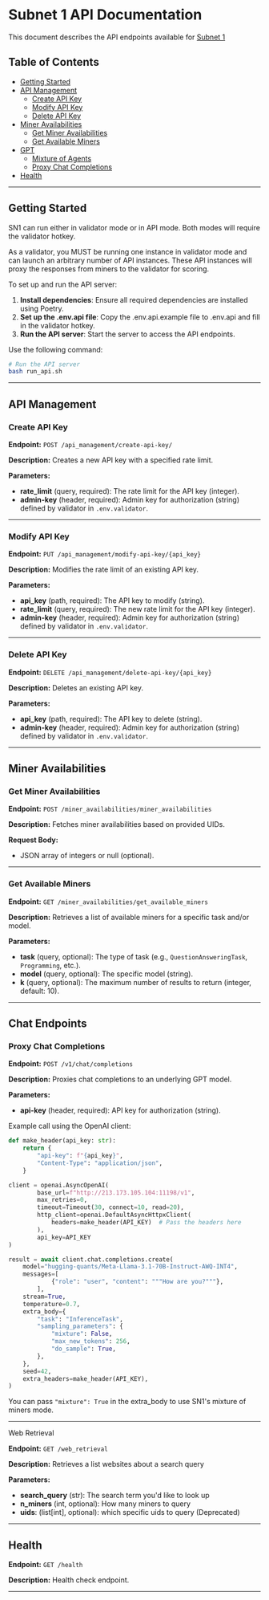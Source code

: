 # Subnet 1 API Documentation

This document describes the API endpoints available for [Subnet 1](https://github.com/macrocosm-os/prompting)

## Table of Contents
- [Getting Started](#getting-started)
- [API Management](#api-management)
  - [Create API Key](#create-api-key)
  - [Modify API Key](#modify-api-key)
  - [Delete API Key](#delete-api-key)
- [Miner Availabilities](#miner-availabilities)
  - [Get Miner Availabilities](#get-miner-availabilities)
  - [Get Available Miners](#get-available-miners)
- [GPT](#gpt)
  - [Mixture of Agents](#mixture-of-agents)
  - [Proxy Chat Completions](#proxy-chat-completions)
- [Health](#health)

---

## Getting Started

SN1 can run either in validator mode or in API mode. Both modes will require the validator hotkey.

As a validator, you MUST be running one instance in validator mode and can launch an arbitrary number of API instances. These API instances will proxy the responses from miners to the validator for scoring.

To set up and run the API server:

1. **Install dependencies**: Ensure all required dependencies are installed using Poetry.
2. **Set up the .env.api file**: Copy the .env.api.example file to .env.api and fill in the validator hotkey.
3. **Run the API server**: Start the server to access the API endpoints.

Use the following command:

```bash
# Run the API server
bash run_api.sh
```

---

## API Management

### Create API Key

**Endpoint:** `POST /api_management/create-api-key/`

**Description:** Creates a new API key with a specified rate limit.

**Parameters:**

- **rate\_limit** (query, required): The rate limit for the API key (integer).
- **admin-key** (header, required): Admin key for authorization (string) defined by validator in `.env.validator`.

---

### Modify API Key

**Endpoint:** `PUT /api_management/modify-api-key/{api_key}`

**Description:** Modifies the rate limit of an existing API key.

**Parameters:**

- **api\_key** (path, required): The API key to modify (string).
- **rate\_limit** (query, required): The new rate limit for the API key (integer).
- **admin-key** (header, required): Admin key for authorization (string) defined by validator in `.env.validator`.

---

### Delete API Key

**Endpoint:** `DELETE /api_management/delete-api-key/{api_key}`

**Description:** Deletes an existing API key.

**Parameters:**

- **api\_key** (path, required): The API key to delete (string).
- **admin-key** (header, required): Admin key for authorization (string) defined by validator in `.env.validator`.

---

## Miner Availabilities

### Get Miner Availabilities

**Endpoint:** `POST /miner_availabilities/miner_availabilities`

**Description:** Fetches miner availabilities based on provided UIDs.

**Request Body:**

- JSON array of integers or null (optional).

---

### Get Available Miners

**Endpoint:** `GET /miner_availabilities/get_available_miners`

**Description:** Retrieves a list of available miners for a specific task and/or model.

**Parameters:**

- **task** (query, optional): The type of task (e.g., `QuestionAnsweringTask`, `Programming`, etc.).
- **model** (query, optional): The specific model (string).
- **k** (query, optional): The maximum number of results to return (integer, default: 10).

---

## Chat Endpoints

### Proxy Chat Completions

**Endpoint:** `POST /v1/chat/completions`

**Description:** Proxies chat completions to an underlying GPT model.

**Parameters:**

- **api-key** (header, required): API key for authorization (string).

Example call using the OpenAI client:

```python
def make_header(api_key: str):
    return {
        "api-key": f"{api_key}",
        "Content-Type": "application/json",
    }

client = openai.AsyncOpenAI(
        base_url=f"http://213.173.105.104:11198/v1",
        max_retries=0,
        timeout=Timeout(30, connect=10, read=20),
        http_client=openai.DefaultAsyncHttpxClient(
            headers=make_header(API_KEY)  # Pass the headers here
        ),
        api_key=API_KEY
)

result = await client.chat.completions.create(
    model="hugging-quants/Meta-Llama-3.1-70B-Instruct-AWQ-INT4",
    messages=[
            {"role": "user", "content": """How are you?"""},
        ],
    stream=True,
    temperature=0.7,
    extra_body={
        "task": "InferenceTask",
        "sampling_parameters": {
            "mixture": False,
            "max_new_tokens": 256,
            "do_sample": True,
        },
    },
    seed=42,
    extra_headers=make_header(API_KEY),
)

```

You can pass `"mixture": True` in the extra_body to use SN1's mixture of miners mode.

---

Web Retrieval

**Endpoint:** `GET /web_retrieval`

**Description:** Retrieves a list websites about a search query

**Parameters:**

- **search_query** (str): The search term you'd like to look up
- **n_miners** (int, optional): How many miners to query
- **uids**: (list[int], optional): which specific uids to query (Deprecated)

---

## Health

**Endpoint:** `GET /health`

**Description:** Health check endpoint.

---
